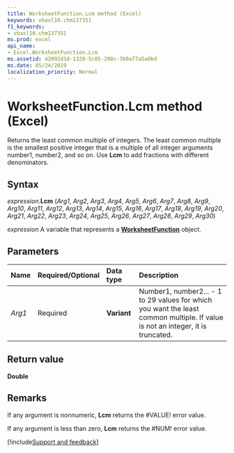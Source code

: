 ```yaml
---
title: WorksheetFunction.Lcm method (Excel)
keywords: vbaxl10.chm137351
f1_keywords:
- vbaxl10.chm137351
ms.prod: excel
api_name:
- Excel.WorksheetFunction.Lcm
ms.assetid: 42092d1d-1328-5c05-298c-3b9a77a5a0bd
ms.date: 05/24/2019
localization_priority: Normal
---
```



# WorksheetFunction.Lcm method (Excel)

Returns the least common multiple of integers. The least common multiple is the smallest positive integer that is a multiple of all integer arguments number1, number2, and so on. Use **Lcm** to add fractions with different denominators.


## Syntax

_expression_.**Lcm** (_Arg1_, _Arg2_, _Arg3_, _Arg4_, _Arg5_, _Arg6_, _Arg7_, _Arg8_, _Arg9_, _Arg10_, _Arg11_, _Arg12_, _Arg13_, _Arg14_, _Arg15_, _Arg16_, _Arg17_, _Arg18_, _Arg19_, _Arg20_, _Arg21_, _Arg22_, _Arg23_, _Arg24_, _Arg25_, _Arg26_, _Arg27_, _Arg28_, _Arg29_, _Arg30_)

_expression_ A variable that represents a **[WorksheetFunction](Excel.WorksheetFunction.md)** object.


## Parameters

|Name|Required/Optional|Data type|Description|
|:-----|:-----|:-----|:-----|
| _Arg1_|Required| **Variant**|Number1, number2... - 1 to 29 values for which you want the least common multiple. If value is not an integer, it is truncated.|

## Return value

**Double**


## Remarks

If any argument is nonnumeric, **Lcm** returns the #VALUE! error value.
    
If any argument is less than zero, **Lcm** returns the #NUM! error value.
    



[!include[Support and feedback](~/includes/feedback-boilerplate.md)]